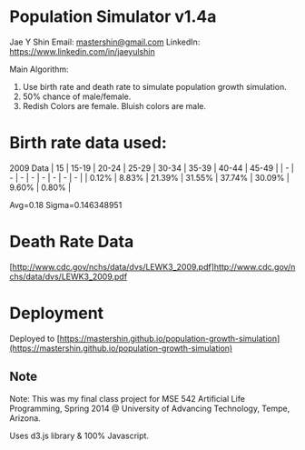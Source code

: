 # Population Simulator v1.4a

Jae Y Shin
Email: mastershin@gmail.com
LinkedIn: https://www.linkedin.com/in/jaeyulshin

Main Algorithm: 
1. Use birth rate and death rate to simulate population growth simulation. 
2. 50% chance of male/female.
3. Redish Colors are female. Bluish colors are male.

# Birth rate data used:
2009 Data
| 15 | 15-19 | 20-24 | 25-29 | 30-34 | 35-39 | 40-44 | 45-49 |
| - | - | - | - | - | - | - | - | 
| 0.12% | 8.83% | 21.39% | 31.55% | 37.74% | 30.09% | 9.60% | 0.80% |

Avg=0.18	Sigma=0.146348951

# Death Rate Data
[http://www.cdc.gov/nchs/data/dvs/LEWK3_2009.pdf]http://www.cdc.gov/nchs/data/dvs/LEWK3_2009.pdf

# Deployment
Deployed to [https://mastershin.github.io/population-growth-simulation](https://mastershin.github.io/population-growth-simulation)

## Note
Note: This was my final class project for
   MSE 542 Artificial Life Programming, Spring 2014 @ University of Advancing Technology, Tempe, Arizona.

Uses d3.js library & 100% Javascript.
